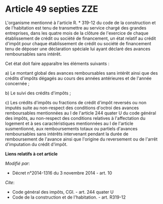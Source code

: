 # Article 49 septies ZZE

L'organisme mentionné à l'article R. * 319-12 du code de la construction et de l'habitation est tenu de transmettre au
service chargé des grandes entreprises, dans les quatre mois de la clôture de l'exercice de chaque établissement de crédit ou
société de financement, un état relatif au crédit d'impôt pour chaque établissement de crédit ou société de financement tenu
de déposer une déclaration spéciale lui ayant déclaré des avances remboursables sans intérêt. 

Cet état doit faire apparaître les éléments suivants : 

a) Le montant global des avances remboursables sans intérêt ainsi que des crédits d'impôts dégagés au cours des années
antérieures et de l'année concernée ; 

b) Le suivi des crédits d'impôts ; 

c) Les crédits d'impôts ou fractions de crédit d'impôt reversés ou non imputés suite au non-respect des conditions d'octroi
des avances remboursables mentionnées au I de l'article 244 quater U du code général des impôts, au non-respect des
conditions relatives à l'affectation du logement et à ses caractéristiques mentionnées au I de l'article susmentionné, aux
remboursements totaux ou partiels d'avances remboursables sans intérêts intervenant pendant la durée de remboursement de
l'avance ainsi que l'origine du reversement ou de l'arrêt d'imputation du crédit d'impôt.

**Liens relatifs à cet article**

_Modifié par_:

  - Décret n°2014-1316 du 3 novembre 2014 - art. 10

_Cite_:

  - Code général des impôts, CGI. - art. 244 quater U
  - Code de la construction et de l'habitation. - art. R319-12
